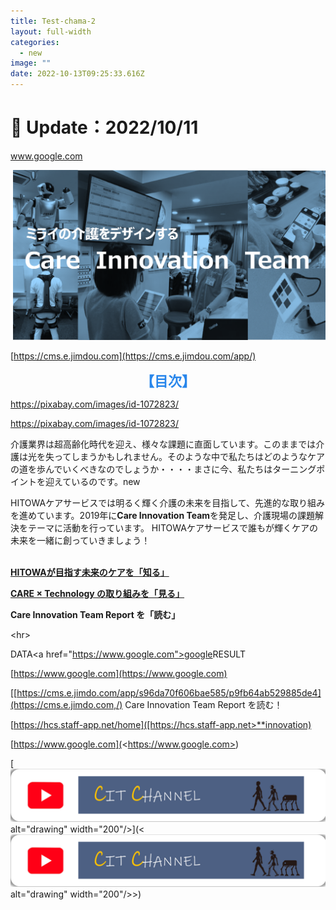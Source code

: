 ```yaml
---
title: Test-chama-2
layout: full-width
categories:
  - new
image: ""
date: 2022-10-13T09:25:33.616Z
---
```

<h1 class="black-600 text-right text-xs"> 🔄 Update：2022/10/11</h1>

www.google.com

[![](/images/hi1.png)](![](/images/hi1.png))

[https://cms.e.jimdou.com](https://cms.e.jimdou.com/app/)

<div id="目次" style="text-align: center; font-size: 22px;">
<span style="font-size: 20px;"><b style="font-size: 22px;"><span class="sp" style="color: #2886eb;">【目次</span></b><b style="font-size: 22px;"><span class="sp" style="color: #2886eb;">】</span></b></span>
</div>

<https://pixabay.com/images/id-1072823/>

https://pixabay.com/images/id-1072823/

介護業界は超高齢化時代を迎え、様々な課題に直面しています。このままでは介護は光を失ってしまうかもしれません。そのような中で私たちはどのようなケアの道を歩んでいくべきなのでしょうか・・・・まさに今、私たちはターニングポイントを迎えているのです。new

HITOWAケアサービスでは明るく輝く介護の未来を目指して、先進的な取り組みを進めています。2019年に**Care Innovation Team**を発足し、介護現場の課題解決をテーマに活動を行っています。 HITOWAケアサービスで誰もが輝くケアの未来を一緒に創っていきましょう！<br><br>

<span class="text-xl text-green-500 font-bold">**[HITOWAが目指す未来のケアを「知る」](https://cms.e.jimdo.com/app/s96da70f606bae585/p4cf07ce27fc3befe/ "HITOWAが目指す未来のケアを知る！")**</span>

<!--EndFragment-->

<span class="text-xl text-red-500 font-bold">**[CARE × Technology の取り組みを「見る」](https://cms.e.jimdo.com/app/s96da70f606bae585/p3bfb13d1c0fdcd5a/ "HITOWAの Care Innovation の取り組みを見る！")**</span>

<!--EndFragment-->

<!--StartFragment-->

<span class="text-xl text-yellow-500 font-bold">**Care Innovation Team Report を「読む」**</span>

<!--EndFragment-->

<﻿hr>

<!--StartFragment-->

DATA<﻿a href="https://www.google.com">google</a>RESULT

<!--EndFragment-->

[﻿https://www.google.com](https://www.google.com)

[﻿[https://cms.e.jimdo.com/app/s96da70f606bae585/p9fb64ab529885de4](https://cms.e.jimdo.com,/) Care Innovation Team Report を読む！

[https://hcs.staff-app.net/home]([https://hcs.staff-app.net>**innovation)

[﻿https://www.google.com](<﻿https://www.google.com>)

[![](/images/1589353709.png) alt="drawing" width="200"/>](<![](/images/1589353709.png) alt="drawing" width="200"/>>)